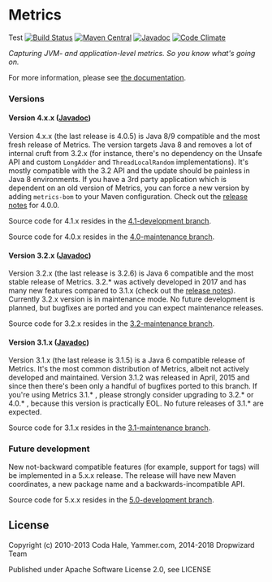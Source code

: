 Metrics
=======
Test 
[![Build Status](https://secure.travis-ci.org/dropwizard/metrics.png?branch=master)](http://travis-ci.org/dropwizard/metrics)
[![Maven Central](https://maven-badges.herokuapp.com/maven-central/io.dropwizard.metrics/metrics-core/badge.svg)](https://maven-badges.herokuapp.com/maven-central/io.dropwizard.metrics/metrics-core/)
[![Javadoc](http://javadoc-badge.appspot.com/io.dropwizard.metrics/metrics-core.svg)](http://www.javadoc.io/doc/io.dropwizard.metrics/metrics-core)
[![Code Climate](https://codeclimate.com/github/dropwizard/metrics/badges/gpa.svg)](https://codeclimate.com/github/dropwizard/metrics)

*Capturing JVM- and application-level metrics. So you know what's going on.*

For more information, please see [the documentation](http://dropwizard.github.io/metrics/).

### Versions

#### Version 4.x.x ([Javadoc](https://www.javadoc.io/doc/io.dropwizard.metrics/metrics-core/4.0.4))

Version 4.x.x (the last release is 4.0.5) is Java 8/9 compatible and the most fresh release of Metrics. The version targets Java 8 and removes a lot of internal cruft from 3.2.x (for instance, there's no dependency on the Unsafe API and custom `LongAdder` and `ThreadLocalRandom` implementations). It's mostly compatible with the 3.2 API and the update should be painless in Java 8 environments. If you have a 3rd party application which is dependent on an old version of Metrics, you can force a new version by adding `metrics-bom` to your Maven configuration. Check out the [release notes](https://github.com/dropwizard/metrics/releases/tag/v4.0.0) for 4.0.0.

Source code for 4.1.x resides in the [4.1-development branch](https://github.com/dropwizard/metrics/tree/4.1-development).

Source code for 4.0.x resides in the [4.0-maintenance branch](https://github.com/dropwizard/metrics/tree/4.0-maintenance).

#### Version 3.2.x ([Javadoc](https://www.javadoc.io/doc/io.dropwizard.metrics/metrics-core/3.2.6))

Version 3.2.x (the last release is 3.2.6) is Java 6 compatible and the most stable release of Metrics. 3.2.* was actively developed in 2017 and has many new features compared to 3.1.x (check out the [release notes](https://github.com/dropwizard/metrics/releases/tag/v3.2.0)). Currently 3.2.x version is in maintenance mode. No future development is planned, but bugfixes are ported and you can expect maintenance releases.

Source code for 3.2.x resides in the [3.2-maintenance branch](https://github.com/dropwizard/metrics/tree/3.2-maintenance).

#### Version 3.1.x ([Javadoc](https://www.javadoc.io/doc/io.dropwizard.metrics/metrics-core/3.1.5))

Version 3.1.x (the last release is 3.1.5) is a Java 6 compatible release of Metrics. It's the most common distribution of Metrics, albeit not actively developed and maintained. Version 3.1.2 was released in April, 2015 and since then there's been only a handful of bugfixes ported to this branch. If you're using Metrics 3.1.* , please strongly consider upgrading to 3.2.* or 4.0.* , because this version is practically EOL. No future releases of 3.1.* are expected.    

Source code for 3.1.x resides in the [3.1-maintenance branch](https://github.com/dropwizard/metrics/tree/3.1-maintenance).

### Future development

New not-backward compatible features (for example, support for tags) will be implemented in a 5.x.x release. The release will have new Maven coordinates, a new package name and a backwards-incompatible API. 

Source code for 5.x.x resides in the [5.0-development branch](https://github.com/dropwizard/metrics/tree/5.0-development).

License
-------

Copyright (c) 2010-2013 Coda Hale, Yammer.com, 2014-2018 Dropwizard Team

Published under Apache Software License 2.0, see LICENSE

